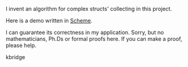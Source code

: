 I invent an algorithm for complex structs' collecting in this project.

Here is a demo written in [Scheme](https://en.wikipedia.org/wiki/Scheme_(programming_language)).

I can guarantee its correctness in my application. Sorry, but no mathematicians, Ph.Ds or formal proofs here. If you can make a proof, please help.

kbridge